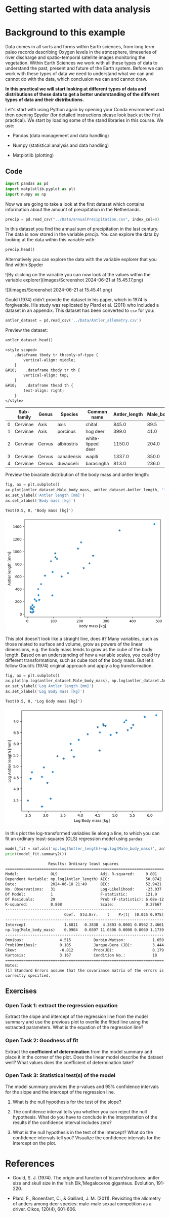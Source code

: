 # Getting started with data analysis

# Background to this example

Data comes in all sorts and forms within Earth sciences, from long term paleo records describing Oxygen levels in the atmosphere, timeseries of river discharge and spatio-temporal satellite images monitoring the vegetation. Within Earth Sciences we work with all these types of data to understand the past, present and future of the Earth system. Before we can work with these types of data we need to understand what we can and cannot do with the data, which conclusion we can and cannot draw.

**In this practical we will start looking at different types of data and distributions of these data to get a better understanding of the different types of data and their distributions.**

Let's start with using Python again by opening your Conda environment and then opening Spyder (for detailed instructions please look back at the first practical). We start by loading some of the stand libraries in this course. We use:

-   Pandas (data management and data handling)

-   Numpy (statistical analysis and data handling)

-   Matplotlib (plotting)

## Code

``` python
import pandas as pd
import matplotlib.pyplot as plt
import numpy as np
```

Now we are going to take a look at the first dataset which contains information about the amount of precipitation in the Netherlands.

``` python
precip = pd.read_csv("../Data/annualPrecipitation.csv", index_col=0)
```

In this dataset you find the annual sum of precipitation in the last century. The data is now stored in the variable *precip.* You can explore the data by looking at the data within this variable with:

``` python
precip.head()
```

Alternatively you can explore the data with the variable explorer that you find within Spyder

![By clicking on the variable you can now look at the values within the variable explorer](images/Screenshot 2024-06-21 at 15.45.17.png)

![](images/Screenshot 2024-06-21 at 15.45.41.png)

Gould (1974) didn’t provide the dataset in his paper, which in 1974 is forgiveable. His study was replicated by Plard et al. (2011) who included a dataset in an appendix. This dataset has been converted to `csv` for you:

``` python
antler_dataset = pd.read_csv('../Data/Antler_allometry.csv')
```

Preview the dataset:

``` python
antler_dataset.head()
```

<div>

```{=html}
<style scoped>
    .dataframe tbody tr th:only-of-type {
        vertical-align: middle;
    }
&#10;    .dataframe tbody tr th {
        vertical-align: top;
    }
&#10;    .dataframe thead th {
        text-align: right;
    }
</style>
```
|     | Sub-family | Genus  | Species     | Common name       | Antler_length | Male_body_mass | Female_body_mass |
|---------|---------|---------|---------|---------|---------|---------|---------|
| 0   | Cervinae   | Axis   | axis        | chital            | 845.0         | 89.5           | 39.0             |
| 1   | Cervinae   | Axis   | porcinus    | hog deer          | 399.0         | 41.0           | 31.0             |
| 2   | Cervinae   | Cervus | albirostris | white-lipped deer | 1150.0        | 204.0          | 125.0            |
| 3   | Cervinae   | Cervus | canadensis  | wapiti            | 1337.0        | 350.0          | 250.0            |
| 4   | Cervinae   | Cervus | duvaucelii  | barasingha        | 813.0         | 236.0          | 145.0            |

</div>

Preview the bivariate distribution of the body mass and antler length:

``` python
fig, ax = plt.subplots()
ax.plot(antler_dataset.Male_body_mass, antler_dataset.Antler_length, '*')
ax.set_ylabel('Antler length [mm]')
ax.set_xlabel('Body mass [kg]')
```

```         
Text(0.5, 0, 'Body mass [kg]')
```

![](GettingStarted_files/figure-commonmark/cell-5-output-2.png)

This plot doesn’t look like a straight line, does it? Many variables, such as those related to surface and volume, grow as powers of the linear dimensions, e.g. the body mass tends to grow as the cube of the body length. Based on an understanding of how a variable scales, you could try different transformations, such as cube root of the body mass. But let’s follow Gould’s (1974) original approach and apply a log transformation.

``` python
fig, ax = plt.subplots()
ax.plot(np.log(antler_dataset.Male_body_mass), np.log(antler_dataset.Antler_length), '*')
ax.set_ylabel('Log Antler length [mm]')
ax.set_xlabel('Log Body mass [kg]')
```

```         
Text(0.5, 0, 'Log Body mass [kg]')
```

![](GettingStarted_files/figure-commonmark/cell-6-output-2.png)

In this plot the log-transformed variables lie along a line, to which you can fit an ordinary least-squares (OLS) regression model using `pandas`:

``` python
model_fit = smf.ols('np.log(Antler_length)~np.log(Male_body_mass)', antler_dataset).fit()
print(model_fit.summary2())
```

```         
                   Results: Ordinary least squares
======================================================================
Model:              OLS                   Adj. R-squared:     0.801   
Dependent Variable: np.log(Antler_length) AIC:                50.0742 
Date:               2024-06-18 21:49      BIC:                52.9421 
No. Observations:   31                    Log-Likelihood:     -23.037 
Df Model:           1                     F-statistic:        121.9   
Df Residuals:       29                    Prob (F-statistic): 6.68e-12
R-squared:          0.808                 Scale:              0.27667 
----------------------------------------------------------------------
                          Coef.  Std.Err.    t    P>|t|  [0.025 0.975]
----------------------------------------------------------------------
Intercept                 1.6811   0.3838  4.3803 0.0001 0.8962 2.4661
np.log(Male_body_mass)    0.9904   0.0897 11.0396 0.0000 0.8069 1.1739
----------------------------------------------------------------------
Omnibus:                4.515          Durbin-Watson:            1.659
Prob(Omnibus):          0.105          Jarque-Bera (JB):         3.444
Skew:                   -0.812         Prob(JB):                 0.179
Kurtosis:               3.167          Condition No.:            18   
======================================================================
Notes:
[1] Standard Errors assume that the covariance matrix of the errors is
correctly specified.
```

## Exercises

### Open Task 1: extract the regression equation

Extract the slope and intercept of the regression line from the model summary and use the previous plot to overlie the fitted line using the extracted parameters. What is the equation of the regression line?

### Open Task 2: Goodness of fit

Extract the **coefficient of determination** from the model summary and place it in the corner of the plot. Does the linear model describe the dataset well? What values does the coefficient of determination take?

### Open Task 3: Statistical test(s) of the model

The model summary provides the p-values and 95% confidence intervals for the slope and the intercept of the regression line.

1.  What is the null hypothesis for the test of the slope?

2.  The confidence interval tells you whether you can reject the null hypothesis. What do you have to conclude in the interpretation of the results if the confidence interval includes zero?

3.  What is the null hypothesis in the test of the intercept? What do the confidence intervals tell you? Visualize the confidence intervals for the intercept on the plot.

# References

-   Gould, S. J. (1974). The origin and function of’bizarre’structures: antler size and skull size in the’Irish Elk,’Megaloceros giganteus. Evolution, 191-220.

-   Plard, F., Bonenfant, C., & Gaillard, J. M. (2011). Revisiting the allometry of antlers among deer species: male–male sexual competition as a driver. Oikos, 120(4), 601-606.
